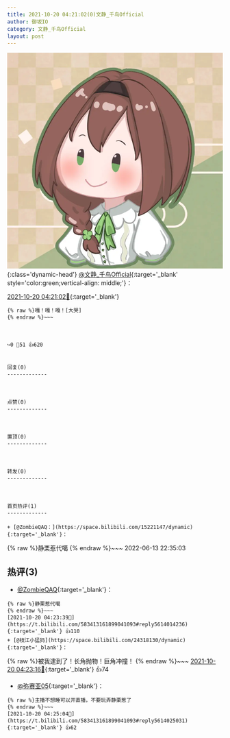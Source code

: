 ```yaml
---
title: 2021-10-20 04:21:02(0)文静_千鸟Official
author: 御坂IO
category: 文静_千鸟Official
layout: post
---
```


![img](/images/ac7482ed1b9a7f203dc68c0c4a77c488a27b108a.jpg){:class='dynamic-head'}
[@文静_千鸟Official](https://space.bilibili.com/667526012/dynamic){:target='_blank' style='color:green;vertical-align: middle;'}：

[2021-10-20 04:21:02🔗](https://t.bilibili.com/583413161899041093){:target='_blank'}

~~~
{% raw %}嘎！嘎！嘎！[大哭]
{% endraw %}~~~



↪️0 💬51 👍620


回复(0)
-------------



点赞(0)
-------------



置顶(0)
-------------



转发(0)
-------------



首页热评(1)
-------------

+ [@ZombieQAQ：](https://space.bilibili.com/15221147/dynamic){:target='_blank'}：
~~~
{% raw %}静栗惹代噶
{% endraw %}~~~
2022-06-13 22:35:03


热评(3)
-------------

+ [@ZombieQAQ](https://space.bilibili.com/15221147/dynamic){:target='_blank'}：
~~~
{% raw %}静栗惹代噶
{% endraw %}~~~
[2021-10-20 04:23:39🔗](https://t.bilibili.com/583413161899041093#reply5614014236){:target='_blank'} 👍110
+ [@枝江小猛犸](https://space.bilibili.com/24318130/dynamic){:target='_blank'}：
~~~
{% raw %}被我逮到了！长角抛物！巨角冲撞！
{% endraw %}~~~
[2021-10-20 04:23:16🔗](https://t.bilibili.com/583413161899041093#reply5614023464){:target='_blank'} 👍74
+ [@弥赛亚05](https://space.bilibili.com/249815261/dynamic){:target='_blank'}：
~~~
{% raw %}主播不想睡可以开直播，不要玩弄静栗惹了
{% endraw %}~~~
[2021-10-20 04:25:04🔗](https://t.bilibili.com/583413161899041093#reply5614025031){:target='_blank'} 👍62


